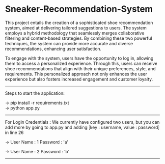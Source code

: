 # Sneaker-Recommendation-System

This project entails the creation of a sophisticated shoe recommendation system, aimed at delivering tailored suggestions to users. The system employs a hybrid methodology that seamlessly merges collaborative filtering and content-based strategies. By combining these two powerful techniques, the system can provide more accurate and diverse recommendations, enhancing user satisfaction.

To engage with the system, users have the opportunity to log in, allowing them to access a personalized experience. Through this, users can receive shoe recommendations that align with their unique preferences, style, and requirements. This personalized approach not only enhances the user experience but also fosters increased engagement and customer loyalty.

------------------------------------------------------------------------------------------------------------

Steps to start the application:

->  pip install -r requirements.txt    
->  python app.py

------------------------------------------------------------------------------------------------------------

For Login Credentials : We currently have configured two users, but you can add more 
                        by going to app.py and adding [key : username, value : password] in line 26 

->  User Name : 1 
    Password : 'a'

->  User Name : 2
    Password : 'b'

------------------------------------------------------------------------------------------------------------
